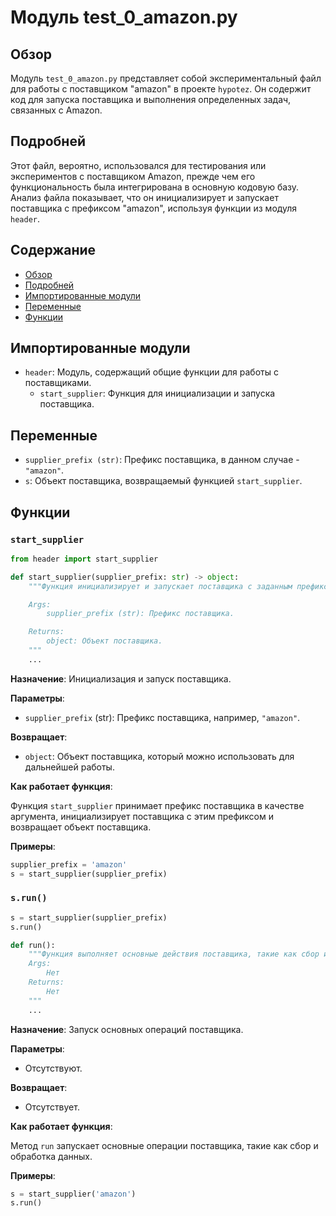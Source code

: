 # Модуль test_0_amazon.py

## Обзор

Модуль `test_0_amazon.py` представляет собой экспериментальный файл для работы с поставщиком "amazon" в проекте `hypotez`. 
Он содержит код для запуска поставщика и выполнения определенных задач, связанных с Amazon.

## Подробней

Этот файл, вероятно, использовался для тестирования или экспериментов с поставщиком Amazon, прежде чем его функциональность была интегрирована в основную кодовую базу.
Анализ файла показывает, что он инициализирует и запускает поставщика с префиксом "amazon", используя функции из модуля `header`.

## Содержание

- [Обзор](#обзор)
- [Подробней](#подробней)
- [Импортированные модули](#импортированные-модули)
- [Переменные](#переменные)
- [Функции](#функции)

## Импортированные модули

- `header`: Модуль, содержащий общие функции для работы с поставщиками.
    - `start_supplier`: Функция для инициализации и запуска поставщика.

## Переменные

- `supplier_prefix (str)`: Префикс поставщика, в данном случае - `"amazon"`.
- `s`: Объект поставщика, возвращаемый функцией `start_supplier`.

## Функции

### `start_supplier`

```python
from header import start_supplier

def start_supplier(supplier_prefix: str) -> object:
    """Функция инициализирует и запускает поставщика с заданным префиксом.

    Args:
        supplier_prefix (str): Префикс поставщика.

    Returns:
        object: Объект поставщика.
    """
    ...
```

**Назначение**: Инициализация и запуск поставщика.

**Параметры**:

- `supplier_prefix` (str): Префикс поставщика, например, `"amazon"`.

**Возвращает**:

- `object`: Объект поставщика, который можно использовать для дальнейшей работы.

**Как работает функция**:

Функция `start_supplier` принимает префикс поставщика в качестве аргумента, инициализирует поставщика с этим префиксом и возвращает объект поставщика.

**Примеры**:

```python
supplier_prefix = 'amazon'
s = start_supplier(supplier_prefix)
```

### `s.run()`

```python
s = start_supplier(supplier_prefix)
s.run()

def run():
    """Функция выполняет основные действия поставщика, такие как сбор и обработка данных.
    Args:
        Нет
    Returns:
        Нет
    """
    ...
```

**Назначение**: Запуск основных операций поставщика.

**Параметры**:

- Отсутствуют.

**Возвращает**:

- Отсутствует.

**Как работает функция**:

Метод `run` запускает основные операции поставщика, такие как сбор и обработка данных.

**Примеры**:

```python
s = start_supplier('amazon')
s.run()
```